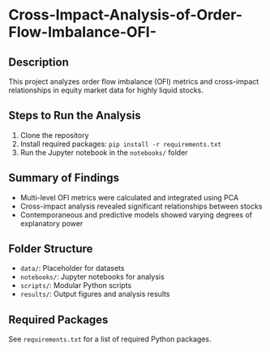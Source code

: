 # Cross-Impact-Analysis-of-Order-Flow-Imbalance-OFI-



## Description
This project analyzes order flow imbalance (OFI) metrics and cross-impact relationships in equity market data for highly liquid stocks.

## Steps to Run the Analysis
1. Clone the repository
2. Install required packages: `pip install -r requirements.txt`
3. Run the Jupyter notebook in the `notebooks/` folder

## Summary of Findings
- Multi-level OFI metrics were calculated and integrated using PCA
- Cross-impact analysis revealed significant relationships between stocks
- Contemporaneous and predictive models showed varying degrees of explanatory power

## Folder Structure
- `data/`: Placeholder for datasets
- `notebooks/`: Jupyter notebooks for analysis
- `scripts/`: Modular Python scripts
- `results/`: Output figures and analysis results

## Required Packages
See `requirements.txt` for a list of required Python packages.
